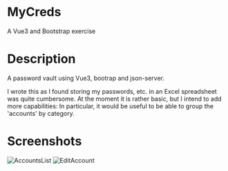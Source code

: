 # MyCreds

A Vue3 and Bootstrap exercise

# Description

A password vault using Vue3, bootrap and json-server.

I wrote this as I found storing my passwords, etc. in an Excel spreadsheet was quite cumbersome.
At the moment it is rather basic, but I intend to add more capabilities:
In particular, it would be useful to be able to group the 'accounts' by category.

# Screenshots
![AccountsList](https://github.com/Barry-Fraser-Anderson/MyCreds/assets/112425916/618552dd-82ff-4c54-8e2f-9e795a14f3dc)
![EditAccount](https://github.com/Barry-Fraser-Anderson/MyCreds/assets/112425916/b6dbc52b-e935-49a5-8fd8-2d43b1155cea)
